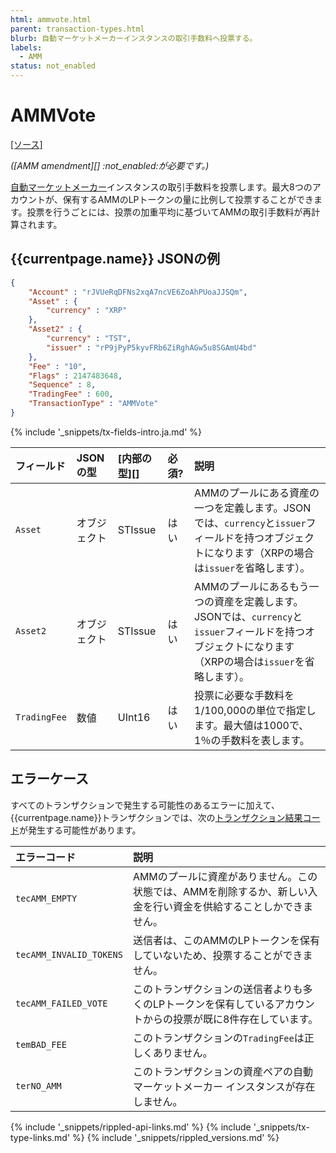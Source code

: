```yaml
---
html: ammvote.html
parent: transaction-types.html
blurb: 自動マーケットメーカーインスタンスの取引手数料へ投票する。
labels:
  - AMM
status: not_enabled
---
```

# AMMVote
[[ソース]](https://github.com/XRPLF/rippled/blob/master/src/ripple/app/tx/impl/AMMVote.cpp "Source")

_([AMM amendment][] :not_enabled:が必要です。)_

[自動マーケットメーカー](automated-market-makers.html)インスタンスの取引手数料を投票します。最大8つのアカウントが、保有するAMMのLPトークンの量に比例して投票することができます。投票を行うごとには、投票の加重平均に基づいてAMMの取引手数料が再計算されます。

## {{currentpage.name}} JSONの例

```json
{
    "Account" : "rJVUeRqDFNs2xqA7ncVE6ZoAhPUoaJJSQm",
    "Asset" : {
        "currency" : "XRP"
    },
    "Asset2" : {
        "currency" : "TST",
        "issuer" : "rP9jPyP5kyvFRb6ZiRghAGw5u8SGAmU4bd"
    },
    "Fee" : "10",
    "Flags" : 2147483648,
    "Sequence" : 8,
    "TradingFee" : 600,
    "TransactionType" : "AMMVote"
}
```

{% include '_snippets/tx-fields-intro.ja.md' %}

| フィールド     | JSONの型   | [内部の型][] | 必須? | 説明 |
|:-------------|:-----------|:-----------|:-----|:------------|
| `Asset`      | オブジェクト | STIssue    | はい | AMMのプールにある資産の一つを定義します。JSONでは、`currency`と`issuer`フィールドを持つオブジェクトになります（XRPの場合は`issuer`を省略します）。 |
| `Asset2`     | オブジェクト | STIssue    | はい | AMMのプールにあるもう一つの資産を定義します。JSONでは、`currency`と`issuer`フィールドを持つオブジェクトになります（XRPの場合は`issuer`を省略します）。|
| `TradingFee` | 数値       | UInt16     | はい | 投票に必要な手数料を1/100,000の単位で指定します。最大値は1000で、1％の手数料を表します。 |

## エラーケース

すべてのトランザクションで発生する可能性のあるエラーに加えて、{{currentpage.name}}トランザクションでは、次の[トランザクション結果コード](transaction-results.html)が発生する可能性があります。

| エラーコード              | 説明                                          |
|:------------------------|:---------------------------------------------|
| `tecAMM_EMPTY`          | AMMのプールに資産がありません。この状態では、AMMを削除するか、新しい入金を行い資金を供給することしかできません。 |
| `tecAMM_INVALID_TOKENS` | 送信者は、このAMMのLPトークンを保有していないため、投票することができません。 |
| `tecAMM_FAILED_VOTE`    | このトランザクションの送信者よりも多くのLPトークンを保有しているアカウントからの投票が既に8件存在しています。 |
| `temBAD_FEE`            | このトランザクションの`TradingFee`は正しくありません。 |
| `terNO_AMM`             | このトランザクションの資産ペアの自動マーケットメーカー インスタンスが存在しません。 |


<!--{# common link defs #}-->
{% include '_snippets/rippled-api-links.md' %}
{% include '_snippets/tx-type-links.md' %}
{% include '_snippets/rippled_versions.md' %}
